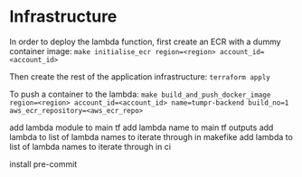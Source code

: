 # Infrastructure

In order to deploy the lambda function, first create an ECR with a dummy container image:
`make initialise_ecr region=<region> account_id=<account_id>`

Then create the rest of the application infrastructure:
`terraform apply`

To push a container to the lambda:
`make build_and_push_docker_image region=<region> account_id=<account_id> name=tumpr-backend build_no=1 aws_ecr_repository=<aws_ecr_repo>`

add lambda module to main tf
add lambda name to main tf outputs
add lambda to list of lambda names to iterate through in makefike
add lambda to list of lambda names to iterate through in ci

install pre-commit
